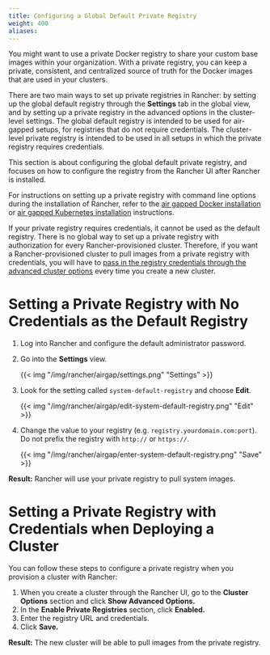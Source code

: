 ```yaml
---
title: Configuring a Global Default Private Registry
weight: 400
aliases:
---
```


You might want to use a private Docker registry to share your custom base images within your organization. With a private registry, you can keep a private, consistent, and centralized source of truth for the Docker images that are used in your clusters.

There are two main ways to set up private registries in Rancher: by setting up the global default registry through the **Settings** tab in the global view, and by setting up a private registry in the advanced options in the cluster-level settings. The global default registry is intended to be used for air-gapped setups, for registries that do not require credentials. The cluster-level private registry is intended to be used in all setups in which the private registry requires credentials.

This section is about configuring the global default private registry, and focuses on how to configure the registry from the Rancher UI after Rancher is installed.

For instructions on setting up a private registry with command line options during the installation of Rancher, refer to the [air gapped Docker installation]({{<baseurl>}}/rancher/v2.x/en/installation/air-gap-single-node) or [air gapped Kubernetes installation]({{<baseurl>}}/rancher/v2.x/en/installation/air-gap-high-availability) instructions.

If your private registry requires credentials, it cannot be used as the default registry. There is no global way to set up a private registry with authorization for every Rancher-provisioned cluster. Therefore, if you want a Rancher-provisioned cluster to pull images from a private registry with credentials, you will have to [pass in the registry credentials through the advanced cluster options](#provisioning-clusters-with-private-registries-that-require-credentials) every time you create a new cluster.

# Setting a Private Registry with No Credentials as the Default Registry

1. Log into Rancher and configure the default administrator password.

1. Go into the **Settings** view.

    {{< img "/img/rancher/airgap/settings.png" "Settings" >}}

1. Look for the setting called `system-default-registry` and choose **Edit**.

    {{< img "/img/rancher/airgap/edit-system-default-registry.png" "Edit" >}}

1. Change the value to your registry (e.g. `registry.yourdomain.com:port`). Do not prefix the registry with `http://` or `https://`.

    {{< img "/img/rancher/airgap/enter-system-default-registry.png" "Save" >}}

**Result:** Rancher will use your private registry to pull system images.

# Setting a Private Registry with Credentials when Deploying a Cluster

You can follow these steps to configure a private registry when you provision a cluster with Rancher:

1. When you create a cluster through the Rancher UI, go to the **Cluster Options** section and click **Show Advanced Options.**
1. In the <b>Enable Private Registries</b> section, click **Enabled.**
1. Enter the registry URL and credentials.
1. Click **Save.**

**Result:** The new cluster will be able to pull images from the private registry.
